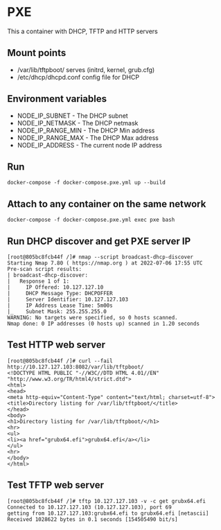 # PXE

This a container with DHCP, TFTP and HTTP servers

## Mount points

- /var/lib/tftpboot/ serves (initrd, kernel, grub.cfg)
- /etc/dhcp/dhcpd.conf config file for DHCP

## Environment variables

- NODE_IP_SUBNET - The DHCP subnet
- NODE_IP_NETMASK - The DHCP netmask
- NODE_IP_RANGE_MIN - The DHCP Min address
- NODE_IP_RANGE_MAX - The DHCP Max address
- NODE_IP_ADDRESS - The current node IP address

## Run

```text
docker-compose -f docker-compose.pxe.yml up --build
```

## Attach to any container on the same network

```text
docker-compose -f docker-compose.pxe.yml exec pxe bash
```

## Run DHCP discover and get PXE server IP

```text
[root@805bc8fcb44f /]# nmap --script broadcast-dhcp-discover
Starting Nmap 7.80 ( https://nmap.org ) at 2022-07-06 17:55 UTC
Pre-scan script results:
| broadcast-dhcp-discover:
|   Response 1 of 1:
|     IP Offered: 10.127.127.10
|     DHCP Message Type: DHCPOFFER
|     Server Identifier: 10.127.127.103
|     IP Address Lease Time: 5m00s
|_    Subnet Mask: 255.255.255.0
WARNING: No targets were specified, so 0 hosts scanned.
Nmap done: 0 IP addresses (0 hosts up) scanned in 1.20 seconds
```

## Test HTTP web server

```text
[root@805bc8fcb44f /]# curl --fail http://10.127.127.103:8082/var/lib/tftpboot/
<!DOCTYPE HTML PUBLIC "-//W3C//DTD HTML 4.01//EN" "http://www.w3.org/TR/html4/strict.dtd">
<html>
<head>
<meta http-equiv="Content-Type" content="text/html; charset=utf-8">
<title>Directory listing for /var/lib/tftpboot/</title>
</head>
<body>
<h1>Directory listing for /var/lib/tftpboot/</h1>
<hr>
<ul>
<li><a href="grubx64.efi">grubx64.efi</a></li>
</ul>
<hr>
</body>
</html>
```

## Test TFTP web server

```text
[root@805bc8fcb44f /]# tftp 10.127.127.103 -v -c get grubx64.efi
Connected to 10.127.127.103 (10.127.127.103), port 69
getting from 10.127.127.103:grubx64.efi to grubx64.efi [netascii]
Received 1028622 bytes in 0.1 seconds [154505490 bit/s]
```
